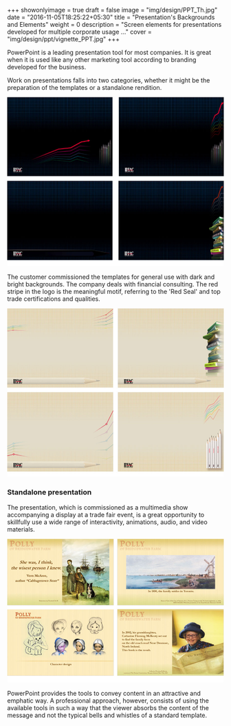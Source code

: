 +++
showonlyimage = true
draft = false
image = "img/design/PPT_Th.jpg"
date = "2016-11-05T18:25:22+05:30"
title = "Presentation's Backgrounds and Elements"
weight = 0
description = "Screen elements for presentations developed for multiple corporate usage ..."
cover = "img/design/ppt/vignette_PPT.jpg"
+++

PowerPoint is a leading presentation tool for most companies. It is great when it is used like any other marketing tool according to branding developed for the business.
<!--more-->

Work on presentations falls into two categories, whether it might be the preparation of the templates or a standalone rendition.

![sample image](/img/design/ppt/dark_BG_4.jpg)

The customer commissioned the templates for general use with dark and bright backgrounds. The company deals with financial consulting. The red stripe in the logo is the meaningful motif, referring to the 'Red Seal' and top trade certifications and qualities.

![sample image](/img/design/ppt/light_4_BG.jpg)

### Standalone presentation

The presentation, which is commissioned as a multimedia show accompanying a display at a trade fair event, is a great opportunity to skillfully use a wide range of interactivity, animations, audio, and video materials.

![sample image](/img/design/ppt/BG_Polly.jpg)

PowerPoint provides the tools to convey content in an attractive and emphatic way. A professional approach, however, consists of using the available tools in such a way that the viewer absorbs the content of the message and not the typical bells and whistles of a standard template.
